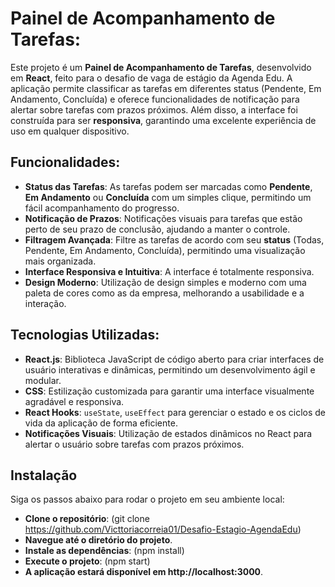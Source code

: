 # Painel de Acompanhamento de Tarefas:

Este projeto é um **Painel de Acompanhamento de Tarefas**, desenvolvido em **React**, feito para o desafio de vaga de estágio da Agenda Edu. A aplicação permite classificar as tarefas em diferentes status (Pendente, Em Andamento, Concluída) e oferece funcionalidades de notificação para alertar sobre tarefas com prazos próximos. Além disso, a interface foi construída para ser **responsiva**, garantindo uma excelente experiência de uso em qualquer dispositivo.

## Funcionalidades:
- **Status das Tarefas**: As tarefas podem ser marcadas como **Pendente**, **Em Andamento** ou **Concluída** com um simples clique, permitindo um fácil acompanhamento do progresso.
- **Notificação de Prazos**: Notificações visuais para tarefas que estão perto de seu prazo de conclusão, ajudando a manter o controle.
- **Filtragem Avançada**: Filtre as tarefas de acordo com seu **status** (Todas, Pendente, Em Andamento, Concluída), permitindo uma visualização mais organizada.
- **Interface Responsiva e Intuitiva**: A interface é totalmente responsiva.
- **Design Moderno**: Utilização de design simples e moderno com uma paleta de cores como as da empresa, melhorando a usabilidade e a interação.

## Tecnologias Utilizadas:

- **React.js**: Biblioteca JavaScript de código aberto para criar interfaces de usuário interativas e dinâmicas, permitindo um desenvolvimento ágil e modular.
- **CSS**: Estilização customizada para garantir uma interface visualmente agradável e responsiva.
- **React Hooks**: `useState`, `useEffect` para gerenciar o estado e os ciclos de vida da aplicação de forma eficiente.
- **Notificações Visuais**: Utilização de estados dinâmicos no React para alertar o usuário sobre tarefas com prazos próximos.

## Instalação
Siga os passos abaixo para rodar o projeto em seu ambiente local:

- **Clone o repositório**:
(git clone https://github.com/Victtoriacorreia01/Desafio-Estagio-AgendaEdu)
- **Navegue até o diretório do projeto**.
- **Instale as dependências**:
(npm install)
- **Execute o projeto**:
(npm start)
- **A aplicação estará disponível em http://localhost:3000**.


